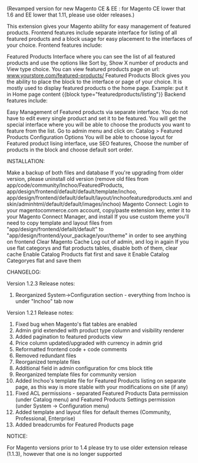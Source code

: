 (Revamped version for new Magento CE & EE : for Magento CE lower that 1.6 and EE lower that 1.11, please use older releases.)

This extension gives your Magento ability for easy management of featured products. Frontend features include separate interface for listing of all featured products and a block usage for easy placement to the interfaces of your choice. Frontend features include:

Featured Products Interface where you can see the list of all featured products and use the options like Sort by, Show X number of products and View type choice.
You can view featured products page on url: www.yourstore.com/featured-products/
Featured Products Block gives you the ability to place the block to the interface or page of your choice. It is mostly used to display featured products o the home page.
Example: put it in Home page content {{block type="featuredproducts/listing"}}
Backend features include:

Easy Management of Featured products via separate interface. You do not have to edit every single product and set it to be featured. You will get the special interface where you will be able to choose the products you want to feature from the list.
Go to admin menu and click on: Catalog > Featured Products
Configuration Options You will be able to choose layout for Featured product lising interface, use SEO features, Choose the number of products in the block and choose default sort order.
 

INSTALLATION:

Make a backup of both files and database
If you're upgrading from older version, please uninstall old version (remove old files from app/code/community/Inchoo/FeaturedProducts, app/design/frontend/default/default/template/inchoo, app/design/frontend/default/default/layout/inchoofeaturedproducts.xml and skin/adminhtml/default/default/images/inchoo)
Magento Connect: Login to your magentocommerce.com account, copy/paste extension key, enter it to your Magento Connect Manager, and install
If you use custom theme you'll need to copy template and layout files from "app/design/frontend/defailt/default" to    "app/design/frontend/your_package/your/theme" in order to see anything on frontend
Clear Magento Cache
Log out of admin, and log in again
If you use flat categorys and flat products tables, disable both of them, clear cache
Enable Catalog Products flat first and save it
Enable Catalog Categoryes flat and save them
 

CHANGELOG:

Version 1.2.3
Release notes:
 1. Reorganized System->Configuration section - everything from Inchoo is under "Inchoo" tab now
 

Version 1.2.1
Release notes:
 1. Fixed bug when Magento's flat tables are enabled
 2. Admin grid extended with product type column and visibility renderer
 3. Added pagination to featured products view
 4. Price column updated/upgraded with currency in admin grid
 5. Reformatted frontend code + code comments
 6. Removed redundant files
 7. Reorganized template files
 8. Additional field in admin configuration for cms block title
 9. Reorganized template files for community version
10. Added Inchoo's template file for Featured Products listing on separate page, as this way is more stable with your
    modifications on site (if any)
11. Fixed ACL permissions - separated Featured Products Data permission (under Catalog menu) and Featured Products
    Settings permission (under System -> Configuration menu)
12. Added template and layout files for default themes (Community, Professional, Enterprise)
13. Added breadcrumbs for Featured Products page
 

NOTICE:

For Magento versions prior to 1.4 please try to use older extension release (1.1.3), however that one is no longer supported
